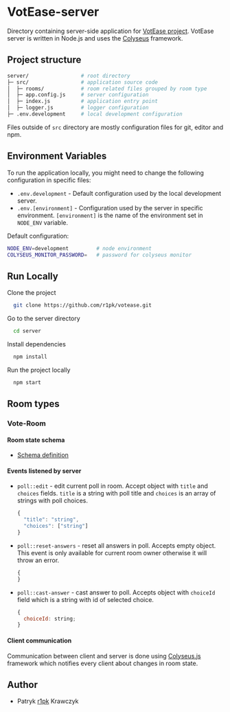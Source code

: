 # VotEase-server

Directory containing server-side application for [VotEase project](https://github.com/r1pk/votease). VotEase server is written in Node.js and uses the [Colyseus](https://colyseus.io/) framework.

## Project structure

```bash
server/                 # root directory
├─ src/                 # application source code
│  ├─ rooms/            # room related files grouped by room type
│  ├─ app.config.js     # server configuration
│  ├─ index.js          # application entry point
│  ├─ logger.js         # logger configuration
├─ .env.development     # local development configuration
```

Files outside of `src` directory are mostly configuration files for git, editor and npm.

## Environment Variables

To run the application locally, you might need to change the following configuration in specific files:

- `.env.development` - Default configuration used by the local development server.
- `.env.[environment]` - Configuration used by the server in specific environment. `[environment]` is the name of the environment set in `NODE_ENV` variable.

Default configuration:

```bash
NODE_ENV=development         # node environment
COLYSEUS_MONITOR_PASSWORD=   # password for colyseus monitor
```

## Run Locally

Clone the project

```bash
  git clone https://github.com/r1pk/votease.git
```

Go to the server directory

```bash
  cd server
```

Install dependencies

```bash
  npm install
```

Run the project locally

```bash
  npm start
```

## Room types

### Vote-Room

#### Room state schema

- [Schema definition](./src/rooms/vote-room/schemas/RoomState.js)

#### Events listened by server

- `poll::edit` - edit current poll in room.
  Accept object with `title` and `choices` fields. `title` is a string with poll title and `choices` is an array of strings with poll choices.

  ```javascript
  {
    "title": "string",
    "choices": ["string"]
  }
  ```

- `poll::reset-answers` - reset all answers in poll.
  Accepts empty object. This event is only available for current room owner otherwise it will throw an error.

  ```javascript
  {
  }
  ```

- `poll::cast-answer` - cast answer to poll.
  Accepts object with `choiceId` field which is a string with id of selected choice.

  ```javascript
  {
    choiceId: string;
  }
  ```

#### Client communication

Communication between client and server is done using [Colyseus.js](https://www.colyseus.io/) framework which notifies every client about changes in room state.

## Author

- Patryk [r1pk](https://github.com/r1pk) Krawczyk
